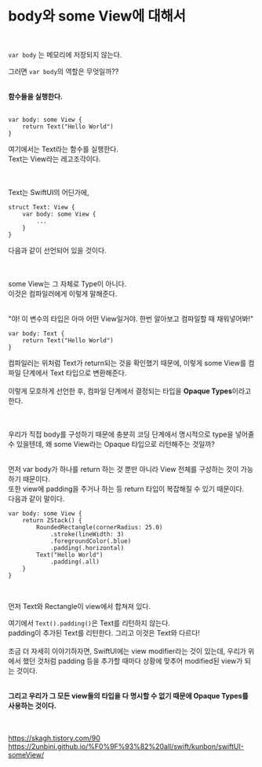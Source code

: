 # body와 some View에 대해서
<br/>

`var body` 는 메모리에 저장되지 않는다.<br/>

그러면 `var body`의 역할은 무엇일까??
<br/><br/>

**함수들을 실행한다.**
<br/><br/>
```
var body: some View {
	return Text("Hello World")
}
```

여기에서는 Text라는 함수를 실행한다.<br/>
Text는 View라는 레고조각이다.<br/>
<br/><br/>

Text는 SwiftUI의 어딘가에,<br/>
```
struct Text: View {
	var body: some View {
		...
	}
}
```
다음과 같이 선언되어 있을 것이다.<br/>
<br/><br/>

some View는 그 자체로 Type이 아니다.<br/>
이것은 컴파일러에게 이렇게 말해준다.<br/><br/>

"야! 이 변수의 타입은 아마 어떤 View일거야. 한번 알아보고 컴파일할 때 채워넣어봐!"<br/>

```
var body: Text {
	return Text("Hello World")
}
```

컴파일러는 위처럼 Text가 return되는 것을 확인했기 때문에, 이렇게 some View를 컴파일 단계에서 Text 타입으로 변환해준다.<br/><br/>
이렇게 모호하게 선언한 후, 컴파일 단계에서 결정되는 타입을 **Opaque Types**이라고 한다.<br/>
<br/><br/>


우리가 직접 body를 구성하기 때문에 충분히 코딩 단계에서 명시적으로 type을 넣어줄 수 있을텐데, 왜 some View라는 Opaque 타입으로 리턴해주는 것일까?<br/><br/>

먼저 var body가 하나를 return 하는 것 뿐만 아니라 View 전체를 구성하는 것이 가능하기 때문이다.<br/>
또한 view에 padding을 주거나 하는 등 return 타입이 복잡해질 수 있기 때문이다.<br/>
다음과 같이 말이다.

```
var body: some View {
	return ZStack() {
		RoundedRectangle(cornerRadius: 25.0)
			.stroke(lineWidth: 3)
			.foregroundColor(.blue)
			.padding(.horizontal)
		Text("Hello World")
			.padding(.all)
	}
}
```
<br/>

먼저 Text와 Rectangle이 view에서 합쳐져 있다.

여기에서 `Text().padding()`은 Text를 리턴하지 않는다.<br/>
padding이 추가된 Text를 리턴한다. 그리고 이것은 Text와 다르다!<br/><br/>
조금 더 자세히 이야기하자면, SwiftUI에는 view modifier라는 것이 있는데, 우리가 위에서 했던 것처럼 padding 등을 추가할 때마다
상황에 맞추어 modified된 view가 되는 것이다.<br/><br/>

**그리고 우리가 그 모든 view들의 타입을 다 명시할 수 없기 때문에 Opaque Types를 사용하는 것이다.**




<br/><br/>
https://skagh.tistory.com/90<br/>
https://2unbini.github.io/%F0%9F%93%82%20all/swift/kunbon/swiftUI-someView/<br/>




